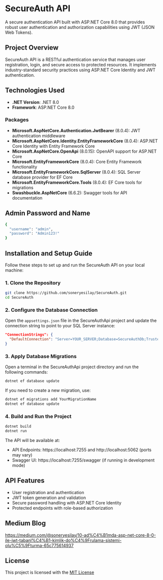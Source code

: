 # SecureAuth API

A secure authentication API built with ASP.NET Core 8.0 that provides robust user authentication and authorization capabilities using JWT (JSON Web Tokens).

## Project Overview

SecureAuth API is a RESTful authentication service that manages user registration, login, and secure access to protected resources. It implements industry-standard security practices using ASP.NET Core Identity and JWT authentication.

## Technologies Used

- **.NET Version**: .NET 8.0
- **Framework**: ASP.NET Core 8.0

### Packages

- **Microsoft.AspNetCore.Authentication.JwtBearer** (8.0.4): JWT authentication middleware
- **Microsoft.AspNetCore.Identity.EntityFrameworkCore** (8.0.4): ASP.NET Core Identity with Entity Framework Core
- **Microsoft.AspNetCore.OpenApi** (8.0.15): OpenAPI support for ASP.NET Core
- **Microsoft.EntityFrameworkCore** (8.0.4): Core Entity Framework functionality
- **Microsoft.EntityFrameworkCore.SqlServer** (8.0.4): SQL Server database provider for EF Core
- **Microsoft.EntityFrameworkCore.Tools** (8.0.4): EF Core tools for migrations
- **Swashbuckle.AspNetCore** (6.6.2): Swagger tools for API documentation

## Admin Password and Name
```bash
{
  "username": "admin",
  "password": "Admin123!"
}
```


## Installation and Setup Guide

Follow these steps to set up and run the SecureAuth API on your local machine:

### 1. Clone the Repository

```bash
git clone https://github.com/soneryesilay/SecureAuth.git
cd SecureAuth
```

### 2. Configure the Database Connection

Open the `appsettings.json` file in the SecureAuthApi project and update the connection string to point to your SQL Server instance:

```json
"ConnectionStrings": {
  "DefaultConnection": "Server=YOUR_SERVER;Database=SecureAuthDb;Trusted_Connection=True;MultipleActiveResultSets=true;TrustServerCertificate=True"
}
```

### 3. Apply Database Migrations

Open a terminal in the SecureAuthApi project directory and run the following commands:

```bash
dotnet ef database update
```

If you need to create a new migration, use:

```bash
dotnet ef migrations add YourMigrationName
dotnet ef database update
```

### 4. Build and Run the Project

```bash
dotnet build
dotnet run
```

The API will be available at:
- API Endpoints: https://localhost:7255 and http://localhost:5062 (ports may vary)
- Swagger UI: https://localhost:7255/swagger (if running in development mode)

## API Features

- User registration and authentication
- JWT token generation and validation
- Secure password handling with ASP.NET Core Identity
- Protected endpoints with role-based authorization

## Medium Blog
https://medium.com/@soneryesilay/10-ad%C4%B1mda-asp-net-core-8-0-ile-jwt-tabanl%C4%B1-kimlik-do%C4%9Frulama-sistemi-olu%C5%9Fturma-65c775614937

## License

This project is licensed with the [MIT License](https://github.com/soneryesilay/SecureAuth/blob/main/LICENSE)
